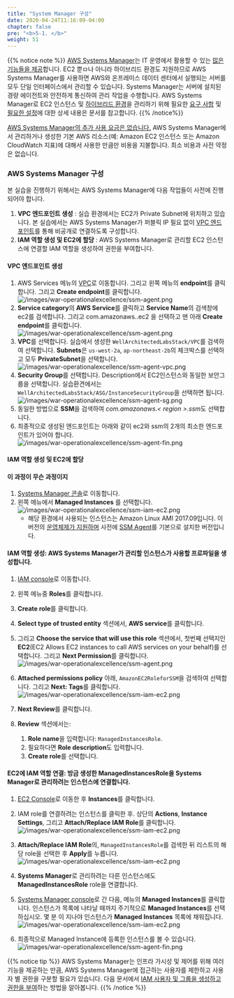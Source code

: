 ```yaml
---
title: "System Manager 구성"
date: 2020-04-24T11:16:09-04:00
chapter: false
pre: "<b>5-1. </b>"
weight: 51
---
```


{{% notice note %}}
[AWS Systems Manager](https://aws.amazon.com/systems-manager/features/)는 IT 운영에서 활용할 수 있는 [많은 기능들을 제공](https://aws.amazon.com/ko/systems-manager/features/)합니다. EC2 뿐ㅁ나 아니라 하이브리드 환경도 지원하므로 AWS Systems Manager를 사용하면 AWS와 온프레미스 데이터 센터에서 실행되는 서버를 모두 단일 인터페이스에서 관리할 수 있습니다. Systems Manager는 서버에 설치된 경량 에이전트와 안전하게 통신하여 관리 작업을 수행합니다. 
AWS Systems Manager로 EC2 인스턴스 및 [하이브리드 환경](https://docs.aws.amazon.com/systems-manager/latest/userguide/systems-manager-managedinstances.html)을 관리하기 위해 필요한 [요구 사항](https://docs.aws.amazon.com/systems-manager/latest/userguide/systems-manager-prereqs.html) 및 [필요한 설정](https://docs.aws.amazon.com/systems-manager/latest/userguide/systems-manager-setting-up.html)에 대한 상세 내용은 문서를 참고합니다.
{{% /notice%}}

[AWS Systems Manager의 추가 사용 요금은 없습니다.](https://aws.amazon.com/systems-manager/pricing/) AWS Systems Manager에서 관리하거나 생성한 기본 AWS 리소스(예: Amazon EC2 인스턴스 또는 Amazon CloudWatch 지표)에 대해서 사용한 만큼만 비용을 지불합니다. 최소 비용과 사전 약정은 없습니다.

<!--
* 지원되는 운영 체제를 사용해야합니다
   * 지원되는 운영 체제에는 Windows, Amazon Linux, Ubuntu Server, RHEL 및 CentOS 버전이 포함됩니다
* SSM 에이전트가 설치되어 있어야합니다
   * 윈도우 환경의 SSM 에이전트를 사용하는 경우는 PowerShell 3.0이상의 버전이 필요하고 낮은 버전의 경우는[SSM documents](https://docs.aws.amazon.com/systems-manager/latest/userguide/systems-manager-prereqs.html#prereqs-powershell)를 확인해주세요.
   * 실습은 CloudFormation의 경우 EC2는 privatesubnet에 위치해있습니다. System Manager가 public network를 통해 EC2에 접근하는 것이 불가능하기 때문에 VPC endpoint가 필요합니다. 
* 지원되는 지역의 Systems Manager에 액세스해야합니다
* Systems Manager에는 IAM 역할이 필요합니다
   * 명령을 처리 할 인스턴스 용
   * 명령을 실행하는 사용자 용


SSM 에이전트는 기본적으로 다음에 설치됩니다.
* 2017년 9월 이후의 Amazon Linux _base_ AMI
* Windows Server 2016 인스턴스
* 2016년 11월 이후에 배포된 Windows Server 2003-2012 R2 AMI에서 생성된 인스턴스
!-->

  
### AWS Systems Manager 구성
본 실습을 진행하기 위해서는 AWS Systems Manager에 다음 작업들이 사전에 진행되어야 합니다.
1. **VPC 엔드포인트 생성** 
: 실습 환경에서는 EC2가 Private Subnet에 위치하고 있습니다. 본 실습에서는 AWS Systems Manager가 퍼블릭 IP 필요 없이 [VPC 엔드포인트](https://docs.aws.amazon.com/ko_kr/vpc/latest/userguide/vpc-endpoints.html)를 통해 비공개로 연결하도록 구성합니다.
2. **IAM 역할 생성 및 EC2에 할당**
: AWS Systems Manager로 관리할 EC2 인스턴스에 연결할 IAM 역할을 생성하여 권한을 부여합니다. 


#### VPC 엔드포인트 생성
1. AWS Services 메뉴의 [VPC](https://console.aws.amazon.com/vpc)로 이동합니다. 그리고 왼쪽 메뉴의 **endpoint**를 클릭합니다. 그리고 **Create endpoint**를 클릭합니다.
   ![/images/war-operationalexcellence/ssm-agent.png](/images/war-operationalexcellence/ssm-endpoint-create.png)
1. **Service category**의 **AWS Service**를 클릭하고 **Service Name**의 검색창에 ec2를 검색합니다. 그리고 com.amazonaws.<region>.ec2 을 선택하고 맨 아래 **Create endpoint**를 클릭합니다.
   ![/images/war-operationalexcellence/ssm-agent.png](/images/war-operationalexcellence/ssm-endpoint-select.png)
2. **VPC**를 선택합니다. 실습에서 생성한 `WellArchitectedLabsStack/VPC`를 검색하여 선택합니다. **Subnets**은 `us-west-2a`, `ap-northeast-2b`의 체크박스를 선택하고 모두 **PrivateSubnet**을 선택합니다.
   ![/images/war-operationalexcellence/ssm-agent-vpc.png](/images/war-operationalexcellence/ssm-agent-vpc.png)
3. **Security Group**를 선택합니다. Description에서 EC2인스턴스와 동일한 보안그룹을 선택합니다. 실습환견에서는 `WellArchitectedLabsStack/ASG/InstanceSecurityGroup`을 선택하면 됩니다. 
   ![/images/war-operationalexcellence/ssm-agent-sg.png](/images/war-operationalexcellence/ssm-agent-sg.png)
4. 동일한 방법으로 **SSM**을 검색하여 *com.amazonaws.< region >.ssm*도 선택합니다. 
5. 최종적으로 생성된 엔드포인트는 아래와 같이 ec2와 ssm의 2개의 최소한 엔드포인트가 있어야 합니다.  
   ![/images/war-operationalexcellence/ssm-agent-fin.png](/images/war-operationalexcellence/ssm-endpoint-fin.png)

<!--
{{% notice tip %}}
필요에 따라 아래의 인터페이스를 생성할 수도 있습니다. 
{{% /notice%}}
   - **com.amazonaws.region.ssm**: Systems Manager 서비스에 대한 엔드포인트
   - **com.amazonaws.region.ec2messages**: Systems Manager에서는 이 엔드포인트를 사용하여 SSM 에이전트에서 Systems Manager 서비스로 호출합니다.
   - **com.amazonaws.region.ec2**: Systems Manager를 사용하여 VSS 지원 스냅샷을 만든 경우, EC2 서비스에 대한 엔드포인트가 있어야 합니다. EC2 엔드포인트가 정의되어 있지 않으면 연결된 EBS 볼륨을 표시하는 호출이 실패하고 이에 따라 Systems Manager 명령이 실패합니다.
   - **com.amazonaws.region.ssmmessages**: 이 엔드포인트는 Session Manager를 사용하여 보안 데이터 채널을 통해 인스턴스에 연결하는 경우에만 필요합니다. 자세한 내용은 AWS Systems Manager Session Manager 및 참조: ec2messages, ssmmessages 및 기타 API 호출 단원을 참조하십시오.

5. 게이트웨이 엔드포인트 생성의 단계에 따라 Amazon S3에 대한 다음 게이트웨이 엔드포인트를 생성할 수도 있습니다.
   1. **com.amazonaws.region.s3**: Systems Manager는 이 엔드포인트를 사용하여 SSM 에이전트를 업데이트하고 S3 버킷 저장을 선택한 출력 로그 업로드, 버킷에 저장한 스크립트 또는 기타 파일 검색 등의 작업에 사용합니다.
!-->

#### IAM 역할 생성 및 EC2에 할당

#### 이 과정이 무슨 과정이지
1. [Systems Manager 콘솔](https://console.aws.amazon.com/systems-manager/)로 이동합니다.
2. 왼쪽 메뉴에서 **Managed Instances** 를 선택합니다. 
    ![/images/war-operationalexcellence/ssm-iam-ec2.png](/images/war-operationalexcellence/ssm-iam-managed-instance.png)
   * 해당 환경에서 사용되는 인스턴스는 Amazon Linux AMI 2017.09입니다. 이 버전의 [운영체제가 지원하며](https://docs.aws.amazon.com/systems-manager/latest/userguide/patch-manager-supported-oses.html) 사전에 [SSM Agent](https://docs.aws.amazon.com/systems-manager/latest/userguide/ssm-agent.html)를 기본으로 설치한 버전입니다.

#### IAM 역할 생성: AWS Systems Manager가 관리할 인스턴스가 사용할 프로파일을 생성합니다.
   1. [IAM console](https://console.aws.amazon.com/iam/)로 이동합니다.
   2. 왼쪽 메뉴중 **Roles**를 클릭합니다.
   3. **Create role**를 클릭합니다.
   4. **Select type of trusted entity** 섹션에서, **AWS service**를 클릭합니다.
   5. 그리고 **Choose the service that will use this role** 섹션에서, 첫번째 선택지인 **EC2**(EC2 Allows EC2 instances to call AWS services on your behalf)를 선택합니다. 그리고 **Next Permission**를 클릭합니다.
   ![/images/war-operationalexcellence/ssm-agent.png](/images/war-operationalexcellence/ssm-agent.png)

  
1.  **Attached permissions policy** 아래, `AmazonEC2RoleforSSM`을 검색하여 선택합니다. 그리고 **Next: Tags**를 클릭합니다.
 ![/images/war-operationalexcellence/ssm-iam-ec2.png](/images/war-operationalexcellence/ssm-iam-ec2.png)

1. **Next Review**를 클릭합니다.

  
1. **Review** 섹션에서는:
   1. **Role name**을 입력합니다: `ManagedInstancesRole`.
   1. 필요하다면 **Role description**도 입력합니다.
   1. **Create role**를 선택합니다.

#### EC2에 IAM 역할 연결: 방금 생성한 ManagedInstancesRole을 Systems Manager로 관리하려는 인스턴스에 연결합니다.
   1. [EC2 Console](https://console.aws.amazon.com/ec2/)로 이동한 후 **Instances**를 클릭합니다.
   2. IAM role를 연결하려는 인스턴스를 클릭한 후. 상단의 **Actions**, **Instance Settings**, 그리고 **Attach/Replace IAM Role**를 클릭합니다. 
    ![/images/war-operationalexcellence/ssm-iam-ec2.png](/images/war-operationalexcellence/ssm-iam-ec2-attach.png)
   3. **Attach/Replace IAM Role**의, `ManagedInstancesRole`를 검색한 뒤 리스트의 해당 role을 선택한 후 **Apply**를 누릅니다.
   ![/images/war-operationalexcellence/ssm-iam-ec2.png](/images/war-operationalexcellence/ssm-iam-ec2-attach-select.png)
   1.  **Systems Manager**로 관리하려는 다른 인스턴스에도 **ManagedInstancesRole** role을 연결합니다.

1. [Systems Manager console](https://console.aws.amazon.com/systems-manager/)로 간 다음, 메뉴의 **Managed Instances**를 클릭합니다. 인스턴스가 목록에 나타날 때까지 주기적으로 **Managed Instances**를 선택하십시오. 몇 분 이 지나야 인스턴스가 **Managed Instances** 목록에 채워집니다.
   ![/images/war-operationalexcellence/ssm-iam-ec2.png](/images/war-operationalexcellence/ssm-iam-managed-instance.png)

2. 최종적으로 Managed Instance에 등록한 인스턴스를 볼 수 있습니다. 
  ![/images/war-operationalexcellence/ssm-agent-fin.png](/images/war-operationalexcellence/ssm-agent-fin.png)   

{{% notice tip %}}
AWS Systems Manager는 인프라 가시성 및 제어를 위해 여러 기능을 제공하는 만큼, AWS Systems Manager에 접근하는 사용자를 제한하고 사용자 별 권한을 구분할 필요가 있습니다. 다음 문서에서 [IAM 사용자 및 그룹을 생성하고 권한을 부여](https://docs.aws.amazon.com/systems-manager/latest/userguide/sysman-access-user.html)하는 방법을 알아봅니다. 
{{% /notice %}}



